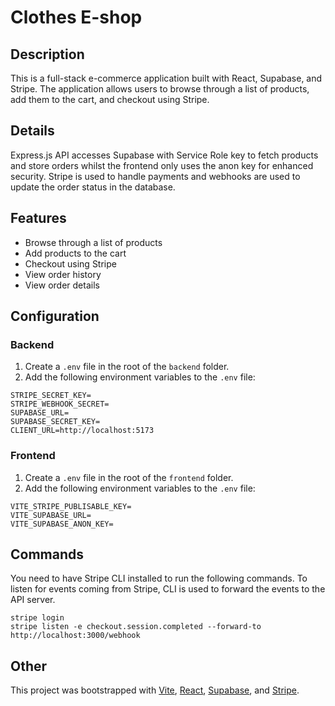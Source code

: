 # Clothes E-shop

## Description
This is a full-stack e-commerce application built with React, Supabase, and Stripe. The application allows users to browse through a list of products, add them to the cart, and checkout using Stripe.

## Details
Express.js API accesses Supabase with Service Role key to fetch products and store orders whilst the frontend only uses the anon key for enhanced security. Stripe is used to handle payments and webhooks are used to update the order status in the database.

## Features
- Browse through a list of products
- Add products to the cart
- Checkout using Stripe
- View order history
- View order details

## Configuration
### Backend
1. Create a `.env` file in the root of the `backend` folder.
2. Add the following environment variables to the `.env` file:
```
STRIPE_SECRET_KEY=
STRIPE_WEBHOOK_SECRET=
SUPABASE_URL=
SUPABASE_SECRET_KEY=
CLIENT_URL=http://localhost:5173
```

### Frontend
1. Create a `.env` file in the root of the `frontend` folder.
2. Add the following environment variables to the `.env` file:
```
VITE_STRIPE_PUBLISABLE_KEY=
VITE_SUPABASE_URL=
VITE_SUPABASE_ANON_KEY=
```

## Commands
You need to have Stripe CLI installed to run the following commands. To listen for events coming from Stripe, CLI is used to forward the events to the API server.
```
stripe login
stripe listen -e checkout.session.completed --forward-to http://localhost:3000/webhook
```

## Other
This project was bootstrapped with [Vite](https://vitejs.dev/), [React](https://reactjs.org/), [Supabase](https://supabase.io/), and [Stripe](https://stripe.com/).
